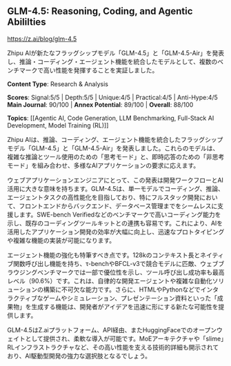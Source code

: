 ## GLM-4.5: Reasoning, Coding, and Agentic Abililties

https://z.ai/blog/glm-4.5

Zhipu AIが新たなフラッグシップモデル「GLM-4.5」と「GLM-4.5-Air」を発表し、推論・コーディング・エージェント機能を統合したモデルとして、複数のベンチマークで高い性能を発揮することを実証しました。

**Content Type**: Research & Analysis

**Scores**: Signal:5/5 | Depth:5/5 | Unique:4/5 | Practical:4/5 | Anti-Hype:4/5
**Main Journal**: 90/100 | **Annex Potential**: 89/100 | **Overall**: 88/100

**Topics**: [[Agentic AI, Code Generation, LLM Benchmarking, Full-Stack AI Development, Model Training (RL)]]

Zhipu AIは、推論、コーディング、エージェント機能を統合したフラッグシップモデル「GLM-4.5」と「GLM-4.5-Air」を発表しました。これらのモデルは、複雑な推論とツール使用のための「思考モード」と、即時応答のための「非思考モード」を組み合わせ、多様なAIアプリケーションの要求に応えます。

ウェブアプリケーションエンジニアにとって、この発表は開発ワークフローとAI活用に大きな意味を持ちます。GLM-4.5は、単一モデルでコーディング、推論、エージェントタスクの高性能化を目指しており、特にフルスタック開発において、フロントエンドからバックエンド、データベース管理までをシームレスに支援します。SWE-bench Verifiedなどのベンチマークで高いコーディング能力を示し、既存のコーディングツールキットとの連携も容易です。これにより、AIを活用したアプリケーション開発の効率が大幅に向上し、迅速なプロトタイピングや複雑な機能の実装が可能になります。

エージェント機能の強化も特筆すべき点です。128kのコンテキスト長とネイティブ関数呼び出し機能を持ち、τ-benchやBFCL-v3で競合モデルに匹敵、ウェブブラウジングベンチマークでは一部で優位性を示し、ツール呼び出し成功率も最高レベル（90.6%）です。これは、自律的な開発エージェントや複雑な自動化ソリューションの構築に不可欠な能力です。さらに、HTMLやPythonなどでインタラクティブなゲームやシミュレーション、プレゼンテーション資料といった「成果物」を生成する機能は、開発者がアイデアを迅速に形にする新たな可能性を提供します。

GLM-4.5はZ.aiプラットフォーム、API経由、またHuggingFaceでのオープンウェイトとして提供され、柔軟な導入が可能です。MoEアーキテクチャや「slime」RLインフラストラクチャなど、その高い性能を支える技術的詳細も開示されており、AI駆動型開発の強力な選択肢となるでしょう。